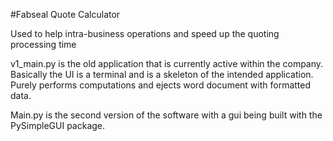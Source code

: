 #Fabseal Quote Calculator

Used to help intra-business operations and speed up the quoting processing time

v1_main.py is the old application that is currently active within the company. Basically the UI is a terminal and is a skeleton of the intended application. 
Purely performs computations and ejects word document with formatted data.

Main.py is the second version of the software with a gui being built with the PySimpleGUI package. 
